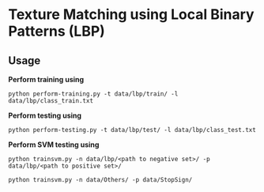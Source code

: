 # Texture Matching using Local Binary Patterns (LBP)
## Usage

__Perform training using__

```
python perform-training.py -t data/lbp/train/ -l data/lbp/class_train.txt

```

__Perform testing using__

```
python perform-testing.py -t data/lbp/test/ -l data/lbp/class_test.txt
```

__Perform SVM testing using__

```
python trainsvm.py -n data/lbp/<path to negative set>/ -p data/lbp/<path to positive set>/

python trainsvm.py -n data/Others/ -p data/StopSign/
```
